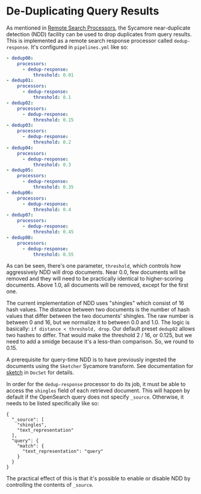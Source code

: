 # De-Duplicating Query Results

As mentioned in [Remote Search Processors](remote_processors.md), the Sycamore near-duplicate detection (NDD) facility can be used to drop duplicates from query results.  This is implemented as a remote search response processor called `dedup-response`.  It's configured in `pipelines.yml` like so:

```yaml
- dedup00:
    processors:
      - dedup-response:
          threshold: 0.01
- dedup01:
    processors:
      - dedup-response:
          threshold: 0.1
- dedup02:
    processors:
      - dedup-response:
          threshold: 0.15
- dedup03:
    processors:
      - dedup-response:
          threshold: 0.2
- dedup04:
    processors:
      - dedup-response:
          threshold: 0.3
- dedup05:
    processors:
      - dedup-response:
          threshold: 0.35
- dedup06:
    processors:
      - dedup-response:
          threshold: 0.4
- dedup07:
    processors:
      - dedup-response:
          threshold: 0.45
- dedup08:
    processors:
      - dedup-response:
          threshold: 0.55
```

As can be seen, there's one parameter, `threshold`, which controls how aggressively NDD will drop documents.  Near 0.0, few documents will be removed and they will need to be practically identical to higher-scoring documents.  Above 1.0, all documents will be removed, except for the first one.

The current implementation of NDD uses "shingles" which consist of 16 hash values.  The distance between two documents is the number of hash values that differ between the two documents' shingles.  The raw number is between 0 and 16, but we normalize it to between 0.0 and 1.0.  The logic is basically: `if distance < threshold, drop`.  Our default preset `dedup02` allows two hashes to differ.  That would make the threshold 2 / 16, or 0.125, but we need to add a smidge because it's a less-than comparison.  So, we round to 0.15.

A prerequisite for query-time NDD is to have previously ingested the documents using the `Sketcher` Sycamore transform.  See documentation for [sketch](../data_ingestion_and_preparation/transforms/sketch.md) in `DocSet` for details.

In order for the `dedup-response` processor to do its job, it must be able to access the `shingles` field of each retrieved document.  This will happen by default if the OpenSearch query does not specify `_source`.  Otherwise, it needs to be listed specifically like so:

```
{
  "_source": [
    "shingles",
    "text_representation"
  ],
  "query": {
    "match": {
      "text_representation": "query"
    }
  }
}
```

The practical effect of this is that it's possible to enable or disable NDD by controlling the contents of `_source`.
